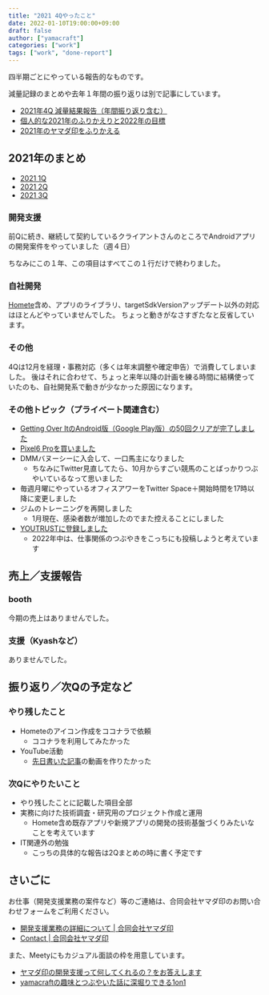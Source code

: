 ```yaml
---
title: "2021 4Qやったこと"
date: 2022-01-10T19:00:00+09:00
draft: false
author: ["yamacraft"]
categories: ["work"]
tags: ["work", "done-report"]
---
```


四半期ごとにやっている報告的なものです。

減量記録のまとめや去年１年間の振り返りは別で記事にしています。

* [2021年4Q 減量結果報告（年間振り返り含む）](/note/diet-21-4q-done/)
* [個人的な2021年のふりかえりと2022年の目標](/note/goal-next-year-2021/)
* [2021年のヤマダ印をふりかえる](/note/review-yamadajirushi-2021/)

## 2021年のまとめ

* [2021 1Q](/note/yamacraft-2021-1q-done/)
* [2021 2Q](/note/yamacraft-2021-2q-done/)
* [2021 3Q](/note/yamacraft-2021-3q-done/)

### 開発支援

前Qに続き、継続して契約しているクライアントさんのところでAndroidアプリの開発案件をやっていました（週４日）

ちなみにこの１年、この項目はすべてこの１行だけで終わりました。

### 自社開発

[Homete](https://homete.yamaglo.jp)含め、アプリのライブラリ、targetSdkVersionアップデート以外の対応はほとんどやっていませんでした。
ちょっと動きがなさすぎたなと反省しています。

### その他

4Qは12月を経理・事務対応（多くは年末調整や確定申告）で消費してしまいました。
後はそれに合わせて、ちょっと来年以降の計画を練る時間に結構使っていたのも、自社開発系で動きが少なかった原因になります。

### その他トピック（プライベート関連含む）

* [Getting Over ItのAndroid版（Google Play版）の50回クリアが完了しました](/note/done-tsubo-android-50laps/)
* [Pixel6 Proを買いました](https://twitter.com/yamacraft/status/1454370911667122179)
* DMMバヌーシーに入会して、一口馬主になりました
  + ちなみにTwitter見直してたら、10月からすごい競馬のことばっかりつぶやいているなって思いました
* 毎週月曜にやっているオフィスアワーをTwitter Space＋開始時間を17時以降に変更しました
* ジムのトレーニングを再開しました
  + 1月現在、感染者数が増加したのでまた控えることにしました
* [YOUTRUSTに登録しました](https://youtrust.jp/users/yamacraft)
  + 2022年中は、仕事関係のつぶやきをこっちにも投稿しようと考えています

## 売上／支援報告

### booth

今期の売上はありませんでした。

### 支援（Kyashなど）

ありませんでした。

## 振り返り／次Qの予定など

### やり残したこと

* Hometeのアイコン作成をココナラで依頼
  + ココナラを利用してみたかった
* YouTube活動
  + [先日書いた記事](/note/homete-architecture-firebase-auth/)の動画を作りたかった

### 次Qにやりたいこと

* やり残したことに記載した項目全部
* 実務に向けた技術調査・研究用のプロジェクト作成と運用
  + Homete含め既存アプリや新規アプリの開発の技術基盤づくりみたいなことを考えています
* IT関連外の勉強
  + こっちの具体的な報告は2Qまとめの時に書く予定です

## さいごに

お仕事（開発支援業務の案件など）等のご連絡は、合同会社ヤマダ印のお問い合わせフォームをご利用ください。

* [開発支援業務の詳細について \| 合同会社ヤマダ印](https://yamadajirushi.co.jp/development-support-detail/)
* [Contact \| 合同会社ヤマダ印](https://yamadajirushi.co.jp/contact/)

また、Meetyにもカジュアル面談の枠を用意しています。

* [ヤマダ印の開発支援って何してくれるの？をお答えします](https://meety.net/matches/iTroNLuBJEIr)
* [yamacraftの趣味とつぶやいた話に深堀りできる1on1](https://meety.net/matches/BnsFnCpUBMkr)
